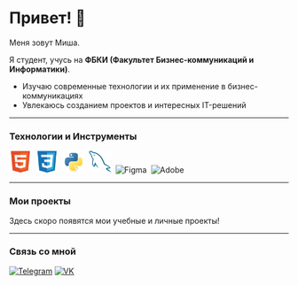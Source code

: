 # Привет! 👋

Меня зовут Миша.

Я студент, учусь на **ФБКИ (Факультет Бизнес-коммуникаций и Информатики)**.

*   Изучаю современные технологии и их применение в бизнес-коммуникациях
*   Увлекаюсь созданием проектов и интересных IT-решений

---

### Технологии и Инструменты

<img src="https://raw.githubusercontent.com/devicons/devicon/master/icons/html5/html5-original.svg" title="HTML5" alt="HTML5" width="40" height="40"/>&nbsp;
<img src="https://raw.githubusercontent.com/devicons/devicon/master/icons/css3/css3-original.svg" title="CSS3" alt="CSS3" width="40" height="40"/>&nbsp;
<img src="https://raw.githubusercontent.com/devicons/devicon/master/icons/python/python-original.svg" title="Python" alt="Python" width="40" height="40"/>&nbsp;
<img src="https://raw.githubusercontent.com/devicons/devicon/master/icons/mysql/mysql-original.svg" title="SQL" alt="SQL" width="40" height="40"/>&nbsp;
<img src="https://www.vectorlogo.zone/logos/figma/figma-icon.svg" title="Figma" alt="Figma" width="40" height="40"/>&nbsp;
<img src="https://upload.wikimedia.org/wikipedia/commons/6/6d/Adobe_Creative_Cloud_rainbow_icon.svg" title="Adobe" alt="Adobe" width="40" height="40"/>&nbsp;

---

### Мои проекты

Здесь скоро появятся мои учебные и личные проекты!

---

### Связь со мной

[<img src="https://upload.wikimedia.org/wikipedia/commons/8/82/Telegram_logo.svg" alt="Telegram" width="30" height="30">](ваша_ссылка_telegram)
[<img src="https://upload.wikimedia.org/wikipedia/commons/2/21/VK.com-logo.svg" alt="VK" width="30" height="30">](ваша_ссылка_vk)
